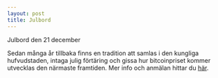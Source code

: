 ```yaml
---
layout: post
title: Julbord
---
```


Julbord den 21 december

Sedan många år tillbaka finns en tradition att samlas i den kungliga hufvudstaden, intaga julig förtäring och gissa hur bitcoinpriset kommer utvecklas den närmaste framtiden. Mer info och anmälan hittar du [här](https://www.meetup.com/stockholm-satoshi-square/events/mqhwrsydcqbzb/).
